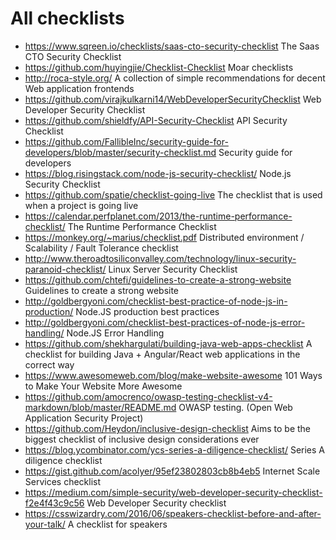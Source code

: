 # All checklists

- https://www.sqreen.io/checklists/saas-cto-security-checklist The Saas CTO Security Checklist
- https://github.com/huyingjie/Checklist-Checklist Moar checklists
- http://roca-style.org/ A collection of simple recommendations for decent Web application frontends
- https://github.com/virajkulkarni14/WebDeveloperSecurityChecklist Web Developer Security Checklist
- https://github.com/shieldfy/API-Security-Checklist API Security Checklist
- https://github.com/FallibleInc/security-guide-for-developers/blob/master/security-checklist.md Security guide for developers
- https://blog.risingstack.com/node-js-security-checklist/ Node.js Security Checklist
- https://github.com/spatie/checklist-going-live The checklist that is used when a project is going live
- https://calendar.perfplanet.com/2013/the-runtime-performance-checklist/ The Runtime Performance Checklist
- https://monkey.org/~marius/checklist.pdf Distributed environment / Scalability / Fault Tolerance checklist
- http://www.theroadtosiliconvalley.com/technology/linux-security-paranoid-checklist/ Linux Server Security Checklist
- https://github.com/chtefi/guidelines-to-create-a-strong-website Guidelines to create a strong website
- http://goldbergyoni.com/checklist-best-practice-of-node-js-in-production/ Node.JS production best practices
- http://goldbergyoni.com/checklist-best-practices-of-node-js-error-handling/ Node.JS Error Handling
- https://github.com/shekhargulati/building-java-web-apps-checklist A checklist for building Java + Angular/React web applications in the correct way
- https://www.awesomeweb.com/blog/make-website-awesome 101 Ways to Make Your Website More Awesome
- https://github.com/amocrenco/owasp-testing-checklist-v4-markdown/blob/master/README.md OWASP testing. (Open Web Application Security Project)
- https://github.com/Heydon/inclusive-design-checklist Aims to be the biggest checklist of inclusive design considerations ever
- https://blog.ycombinator.com/ycs-series-a-diligence-checklist/ Series A diligence checklist
- https://gist.github.com/acolyer/95ef23802803cb8b4eb5 Internet Scale Services checklist
- https://medium.com/simple-security/web-developer-security-checklist-f2e4f43c9c56 Web Developer Security checklist
- https://csswizardry.com/2016/06/speakers-checklist-before-and-after-your-talk/ A checklist for speakers
